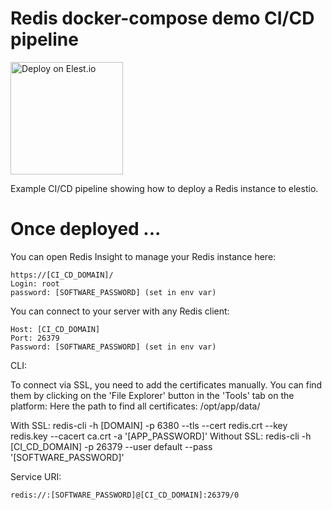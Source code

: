 # Redis docker-compose demo CI/CD pipeline

<a href="https://dash.elest.io/deploy?source=cicd&social=dockerCompose&url=https://github.com/elestio-examples/redis"><img src="deploy-on-elestio.png" alt="Deploy on Elest.io" width="180px" /></a>

Example CI/CD pipeline showing how to deploy a Redis instance to elestio.

# Once deployed ...

You can open Redis Insight to manage your Redis instance here:

    https://[CI_CD_DOMAIN]/
    Login: root
    password: [SOFTWARE_PASSWORD] (set in env var)

You can connect to your server with any Redis client:

    Host: [CI_CD_DOMAIN]
    Port: 26379
    Password: [SOFTWARE_PASSWORD] (set in env var)

CLI:

To connect via SSL, you need to add the certificates manually. You can find them by clicking on the 'File Explorer' button in the 'Tools' tab on the platform: Here the path to find all certificates: /opt/app/data/

With SSL: redis-cli -h [DOMAIN] -p 6380 --tls --cert redis.crt --key redis.key --cacert ca.crt -a '[APP_PASSWORD]'
Without SSL: redis-cli -h [CI_CD_DOMAIN] -p 26379 --user default --pass '[SOFTWARE_PASSWORD]'

Service URI:

    redis://:[SOFTWARE_PASSWORD]@[CI_CD_DOMAIN]:26379/0
